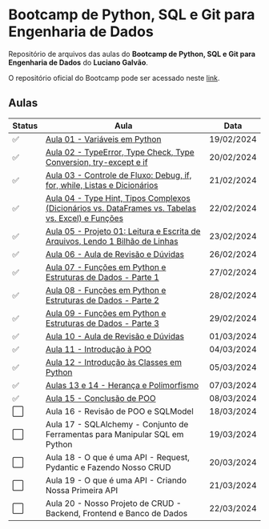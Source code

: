 # Bootcamp de Python, SQL e Git para Engenharia de Dados

Repositório de arquivos das aulas do **Bootcamp de Python, SQL e Git para Engenharia de Dados** do **Luciano Galvão**.

O repositório oficial do Bootcamp pode ser acessado neste [link](https://github.com/lvgalvao/data-engineering-roadmap/tree/main/Bootcamp%20-%20Python%20para%20dados).

## Aulas

| Status  | Aula                                                                                                                                                               | Data       |
| ------- | ------------------------------------------------------------------------------------------------------------------------------------------------------------------ | ---------- |
| ✅      | [Aula 01 - Variáveis em Python](https://github.com/kaiodt/bootcamp-data-eng/tree/main/aula_01)                                                                     | 19/02/2024 |
| ✅      | [Aula 02 - TypeError, Type Check, Type Conversion, try-except e if](https://github.com/kaiodt/bootcamp-data-eng/tree/main/aula_02)                                 | 20/02/2024 |
| ✅      | [Aula 03 - Controle de Fluxo: Debug, if, for, while, Listas e Dicionários](https://github.com/kaiodt/bootcamp-data-eng/tree/main/aula_03)                          | 21/02/2024 |
| ✅      | [Aula 04 - Type Hint, Tipos Complexos (Dicionários vs. DataFrames vs. Tabelas vs. Excel) e Funções](https://github.com/kaiodt/bootcamp-data-eng/tree/main/aula_04) | 22/02/2024 |
| ✅      | [Aula 05 - Projeto 01: Leitura e Escrita de Arquivos, Lendo 1 Bilhão de Linhas](https://github.com/kaiodt/bootcamp-data-eng/tree/main/aula_05)                     | 23/02/2024 |
| ✅      | [Aula 06 - Aula de Revisão e Dúvidas](https://github.com/kaiodt/bootcamp-data-eng/tree/main/aula_06)                                                               | 26/02/2024 |
| ✅      | [Aula 07 - Funções em Python e Estruturas de Dados - Parte 1](https://github.com/kaiodt/bootcamp-data-eng/tree/main/aula_07)                                       | 27/02/2024 |
| ✅      | [Aula 08 - Funções em Python e Estruturas de Dados - Parte 2](https://github.com/kaiodt/bootcamp-data-eng/tree/main/aula_08)                                       | 28/02/2024 |
| ✅      | [Aula 09 - Funções em Python e Estruturas de Dados - Parte 3](https://github.com/kaiodt/bootcamp-data-eng/tree/main/aula_09)                                       | 29/02/2024 |
| ✅      | [Aula 10 - Aula de Revisão e Dúvidas](https://github.com/kaiodt/bootcamp-data-eng/tree/main/aula_10)                                                               | 01/03/2024 |
| ✅      | [Aula 11 - Introdução à POO](https://github.com/kaiodt/bootcamp-data-eng/tree/main/aula_11)                                                                        | 04/03/2024 |
| ✅      | [Aula 12 - Introdução às Classes em Python](https://github.com/kaiodt/bootcamp-data-eng/tree/main/aula_12)                                                         | 05/03/2024 |
| ✅      | [Aulas 13 e 14 - Herança e Polimorfismo](https://github.com/kaiodt/bootcamp-data-eng/tree/main/aula_13_14)                                                         | 07/03/2024 |
| ✅      | [Aula 15 - Conclusão de POO](https://github.com/kaiodt/bootcamp-data-eng/tree/main/aula_15)                                                                        | 08/03/2024 |
| ⬜      | Aula 16 - Revisão de POO e SQLModel                                                                                                                                | 18/03/2024 |
| ⬜      | Aula 17 - SQLAlchemy - Conjunto de Ferramentas para Manipular SQL em Python                                                                                        | 19/03/2024 |
| ⬜      | Aula 18 - O que é uma API - Request, Pydantic e Fazendo Nosso CRUD                                                                                                 | 20/03/2024 |
| ⬜      | Aula 19 - O que é uma API - Criando Nossa Primeira API                                                                                                             | 21/03/2024 |
| ⬜      | Aula 20 - Nosso Projeto de CRUD - Backend, Frontend e Banco de Dados                                                                                               | 22/03/2024 |
